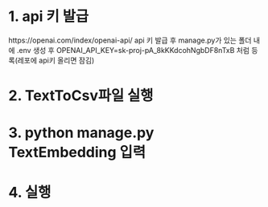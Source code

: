 <h1>1. api 키 발급</h1>
https://openai.com/index/openai-api/
api 키 발급 후 manage.py가 있는 폴더 내에 .env 생성 후 OPENAI_API_KEY=sk-proj-pA_8kKKdcohNgbDF8nTxB 처럼 등록(레포에 api키 올리면 잠김)

<h1>2. TextToCsv파일 실행</h1>
<h1>3. python manage.py TextEmbedding 입력</h1>
<h1>4. 실행</h1>
